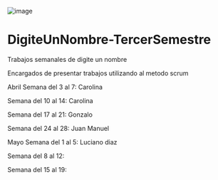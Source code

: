 ![image](https://user-images.githubusercontent.com/113527033/232638953-17e9dd6a-0214-4747-99c5-85f0eb01ada3.png)

# DigiteUnNombre-TercerSemestre

Trabajos semanales de digite un nombre

Encargados de presentar trabajos utilizando al metodo scrum

Abril Semana del 3 al 7: Carolina

Semana del 10 al 14: Carolina 

Semana del 17 al 21: Gonzalo

Semana del 24 al 28: Juan Manuel

Mayo Semana del 1 al 5: Luciano diaz

Semana del 8 al 12:

Semana del 15 al 19:
